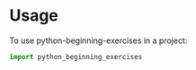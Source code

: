 # Usage

To use python-beginning-exercises in a project:

```python
import python_beginning_exercises
```
